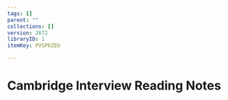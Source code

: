```yaml
---
tags: []
parent: ""
collections: []
version: 2672
libraryID: 1
itemKey: PVSP6ZEU

---
```

# Cambridge Interview Reading Notes
